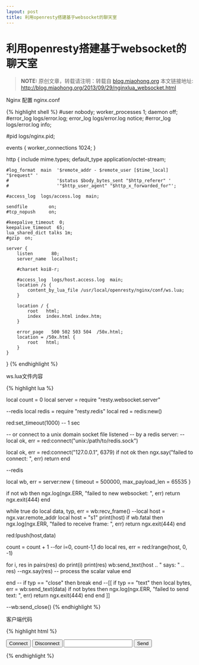 ```yaml
---
layout: post
title: 利用openresty搭建基于websocket的聊天室
---
```


利用openresty搭建基于websocket的聊天室
=====================

> **NOTE:** 原创文章，转载请注明：转载自 [blog.miaohong.org](http://blog.miaohong.org/) 本文链接地址: http://blog.miaohong.org/2013/09/29/nginxlua_websocket.html


Nginx 配置 nginx.conf

{% highlight shell %}
#user  nobody;
worker_processes  1;
daemon off;
#error_log  logs/error.log;
error_log  logs/error.log  notice;
#error_log  logs/error.log  info;

#pid        logs/nginx.pid;


events {
    worker_connections  1024;
}


http {
    include       mime.types;
    default_type  application/octet-stream;

    #log_format  main  '$remote_addr - $remote_user [$time_local] "$request" '
    #                  '$status $body_bytes_sent "$http_referer" '
    #                  '"$http_user_agent" "$http_x_forwarded_for"';

    #access_log  logs/access.log  main;

    sendfile        on;
    #tcp_nopush     on;

    #keepalive_timeout  0;
    keepalive_timeout  65;
    lua_shared_dict talks 1m;
    #gzip  on;

    server {
        listen       80;
        server_name  localhost;

        #charset koi8-r;

        #access_log  logs/host.access.log  main;
		location /s {
            content_by_lua_file /usr/local/openresty/nginx/conf/ws.lua; 
        }
			
        location / {
            root   html;
            index  index.html index.htm;
        }

        error_page   500 502 503 504  /50x.html;
        location = /50x.html {
            root   html;
        }
    }

}
{% endhighlight %}


ws.lua文件内容

{% highlight lua %}

local count = 0
local server = require "resty.websocket.server"

--redis
local redis = require "resty.redis"
local red = redis:new()

red:set_timeout(1000) -- 1 sec

-- or connect to a unix domain socket file listened
-- by a redis server:
--     local ok, err = red:connect("unix:/path/to/redis.sock")

local ok, err = red:connect("127.0.0.1", 6379)
if not ok then
	ngx.say("failed to connect: ", err)
	return
end

--redis

local wb, err = server:new {
  timeout = 500000,
  max_payload_len = 65535
}

if not wb then
  ngx.log(ngx.ERR, "failed to new websocket: ", err)
  return ngx.exit(444)
end

while true do
  local data, typ, err = wb:recv_frame()
  --local host = ngx.var.remote_addr
  local host = "s1"
  print(host)
  if wb.fatal then
	ngx.log(ngx.ERR, "failed to receive frame: ", err)
	return ngx.exit(444)
  end
  
  red:lpush(host,data)
  
  count = count + 1
  --for i=0, count-1,1 do
  local res, err = red:lrange(host, 0, -1)

  for i, res in pairs(res) do
	print(i)
	print(res)
	wb:send_text(host .. " says: " .. res)
	--ngx.say(res)
	-- process the scalar value
  end
  

  end
 -- if typ == "close" then  break  end
--[[
  if typ == "text" then
	local bytes, err = wb:send_text(data)
	if not bytes then
	  ngx.log(ngx.ERR, "failed to send text: ", err)
	  return ngx.exit(444)
	end
  end
]]

--wb:send_close()
{% endhighlight %}

客户端代码

{% highlight html %}
<html>
<head>
<script>
var ws = null;
function connect() {
    if (ws !== null) return log('already connected');
      ws = new WebSocket('ws://192.168.159.133/s');
        ws.onopen = function () {
              log('connected');
        };
        ws.onerror = function (error) {
              log(error);
        };
        ws.onmessage = function (e) {
              log('  ' + e.data);
        };
        ws.onclose = function () {
              log('disconnected');
              ws = null;
        };
        return false;
}
function disconnect() {
    if (ws === null) return log('already disconnected');
      ws.close();
      return false;
}
function send() {
    if (ws === null) return log('please connect first');
      var text = document.getElementById('text').value;
      document.getElementById('text').value = "";
      ws.send(text);
      return false;
}
function log(text) {
    var li = document.createElement('li');
    li.appendChild(document.createTextNode(text));
    document.getElementById('log').appendChild(li);
    return false;
}
</script>
</head>
<body>
  <form onsubmit="return send();">
      <button type="button" onclick="return connect();">
          Connect
     </button>
     <button type="button" onclick="return disconnect();">
          Disconnect
     </button>
     <input id="text" type="text">
     <button type="submit">Send</button>
     </form>
     <ol id="log"></ol>
 </body>
</html>

{% endhighlight %}